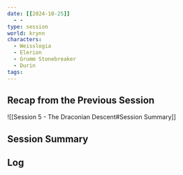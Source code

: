 ```yaml
---
date: [[2024-10-25]]
  - - 
type: session
world: krynn
characters:
  - Weisslogia
  - Elerion
  - Grumm Stonebreaker
  - Durin
tags:
---
```


## Recap from the Previous Session

![[Session 5 - The Draconian Descent#Session Summary]]


## Session Summary

## Log